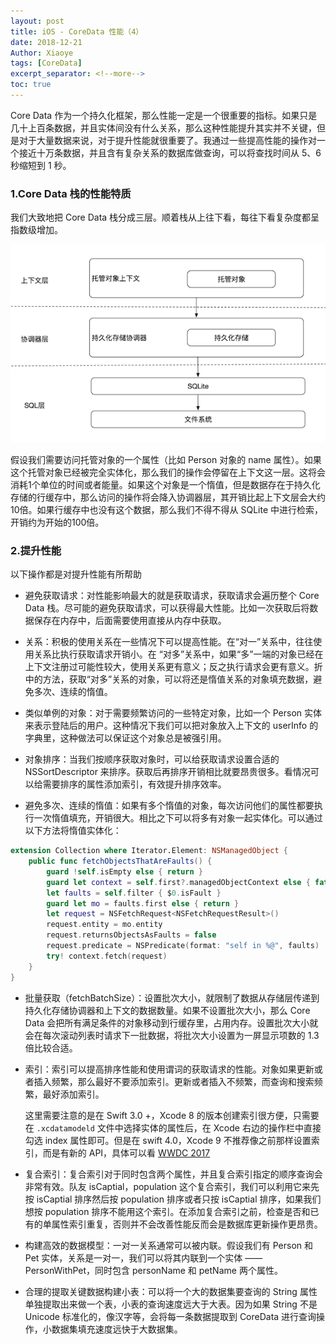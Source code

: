 ```yaml
---
layout: post
title: iOS - CoreData 性能（4）
date: 2018-12-21
Author: Xiaoye 
tags: [CoreData]
excerpt_separator: <!--more-->
toc: true
---
```


Core Data 作为一个持久化框架，那么性能一定是一个很重要的指标。如果只是几十上百条数据，并且实体间没有什么关系，那么这种性能提升其实并不关键，但是对于大量数据来说，对于提升性能就很重要了。我通过一些提高性能的操作对一个接近十万条数据，并且含有复杂关系的数据库做查询，可以将查找时间从 5、6秒缩短到 1 秒。

<!--more-->

### 1.Core Data 栈的性能特质

我们大致地把 Core Data 栈分成三层。顺着栈从上往下看，每往下看复杂度都呈指数级增加。 

![1.png](../images/2018-12-21-CoreData-性能-4/1.png)

假设我们需要访问托管对象的一个属性（比如 Person 对象的 name 属性）。如果这个托管对象已经被完全实体化，那么我们的操作会停留在上下文这一层。这将会消耗1个单位的时间或者能量。如果这个对象是一个惰值，但是数据存在于持久化存储的行缓存中，那么访问的操作将会降入协调器层，其开销比起上下文层会大约10倍。如果行缓存中也没有这个数据，那么我们不得不得从 SQLite 中进行检索，开销约为开始的100倍。 



### 2.提升性能

以下操作都是对提升性能有所帮助

* 避免获取请求：对性能影响最大的就是获取请求，获取请求会遍历整个 Core Data 栈。尽可能的避免获取请求，可以获得最大性能。比如一次获取后将数据保存在内存中，后面需要使用直接从内存中获取。

* 关系：积极的使用关系在一些情况下可以提高性能。在“对一”关系中，往往使用关系比执行获取请求开销小。在 “对多”关系中，如果“多”一端的对象已经在上下文注册过可能性较大，使用关系更有意义；反之执行请求会更有意义。折中的方法，获取“对多”关系的对象，可以将还是惰值关系的对象填充数据，避免多次、连续的惰值。 

* 类似单例的对象：对于需要频繁访问的一些特定对象，比如一个 Person 实体来表示登陆后的用户。这种情况下我们可以把对象放入上下文的 userInfo 的字典里，这种做法可以保证这个对象总是被强引用。 

* 对象排序：当我们按顺序获取对象时，可以给获取请求设置合适的 NSSortDescriptor 来排序。获取后再排序开销相比就要昂贵很多。看情况可以给需要排序的属性添加索引，有效提升排序效率。 

* 避免多次、连续的惰值：如果有多个惰值的对象，每次访问他们的属性都要执行一次惰值填充，开销很大。相比之下可以将多有对象一起实体化。可以通过以下方法将惰值实体化： 

```swift
extension Collection where Iterator.Element: NSManagedObject { 
	public func fetchObjectsThatAreFaults() { 
		guard !self.isEmpty else { return } 
		guard let context = self.first?.managedObjectContext else { fatalError("Managed object must have context") } 
		let faults = self.filter { $0.isFault } 
		guard let mo = faults.first else { return } 
		let request = NSFetchRequest<NSFetchRequestResult>() 
		request.entity = mo.entity 
		request.returnsObjectsAsFaults = false 
		request.predicate = NSPredicate(format: "self in %@", faults) 
		try! context.fetch(request) 
	}
}
```

* 批量获取（fetchBatchSize）：设置批次大小，就限制了数据从存储层传递到持久化存储协调器和上下文的数据数量。如果不设置批次大小，那么 Core Data 会把所有满足条件的对象移动到行缓存里，占用内存。设置批次大小就会在每次滚动列表时请求下一批数据，将批次大小设置为一屏显示项数的 1.3 倍比较合适。 

* 索引：索引可以提高排序性能和使用谓词的获取请求的性能。对象如果更新或者插入频繁，那么最好不要添加索引。更新或者插入不频繁，而查询和搜索频繁，最好添加索引。 

  这里需要注意的是在 Swift 3.0 +，Xcode 8 的版本创建索引很方便，只需要在 `.xcdatamodeld` 文件中选择实体的属性后，在 Xcode 右边的操作栏中直接勾选 index 属性即可。但是在 swift 4.0，Xcode 9 不推荐像之前那样设置索引，而是有新的 API，具体可以看 [WWDC 2017](https://developer.apple.com/videos/play/wwdc2017/210/)

* 复合索引：复合索引对于同时包含两个属性，并且复合索引指定的顺序查询会非常有效。队友 isCaptial，population 这个复合索引，我们可以利用它来先按 isCaptial 排序然后按 population 排序或者只按 isCaptial 排序，如果我们想按 population 排序不能用这个索引。在添加复合索引之前，检查是否和已有的单属性索引重复，否则并不会改善性能反而会是数据库更新操作更昂贵。 

* 构建高效的数据模型：一对一关系通常可以被内联。假设我们有 Person 和 Pet 实体，关系是一对一，我们可以将其内联到一个实体 —— PersonWithPet，同时包含 personName 和 petName 两个属性。 

* 合理的提取关键数据构建小表：可以将一个大的数据集要查询的 String 属性单独提取出来做一个表，小表的查询速度远大于大表。因为如果 String 不是 Unicode 标准化的，像汉字等，会将每一条数据提取到 CoreData 进行查询操作，小数据集填充速度远快于大数据集。 